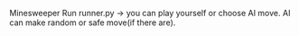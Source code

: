 Minesweeper
Run runner.py -> you can play yourself or choose AI move. AI can make random or safe move(if there are).
